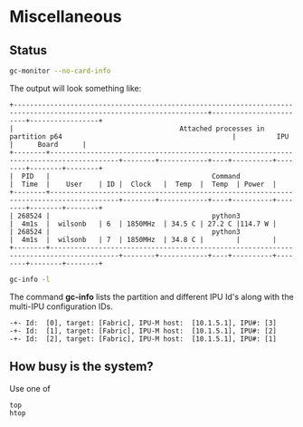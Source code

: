 # Miscellaneous

## Status

```bash
gc-monitor --no-card-info
```

The output will look something like:

```console
+----------------------------------------------------------------------------------------------------------------------+------------------------+-----------------+
|                                         Attached processes in partition p64                                          |          IPU           |      Board      |
+--------+---------------------------------------------------------------------------------------+--------+------------+----+----------+--------+--------+--------+
|  PID   |                                        Command                                        |  Time  |    User    | ID |  Clock   |  Temp  |  Temp  | Power  |
+--------+---------------------------------------------------------------------------------------+--------+------------+----+----------+--------+--------+--------+
| 268524 |                                        python3                                        |  4m1s  |  wilsonb   | 6  | 1850MHz  | 34.5 C | 27.2 C |114.7 W |
| 268524 |                                        python3                                        |  4m1s  |  wilsonb   | 7  | 1850MHz  | 34.8 C |        |        |
+--------+---------------------------------------------------------------------------------------+--------+------------+----+----------+--------+--------+--------+
```

```bash
gc-info -l
```

The command **gc-info** lists the partition and different IPU Id's along with the multi-IPU configuration IDs.

```console
-+- Id:  [0], target: [Fabric], IPU-M host:  [10.1.5.1], IPU#: [3]
-+- Id:  [1], target: [Fabric], IPU-M host:  [10.1.5.1], IPU#: [2]
-+- Id:  [2], target: [Fabric], IPU-M host:  [10.1.5.1], IPU#: [1]
```

## How busy is the system?

Use one of

```bash
top
htop
```
